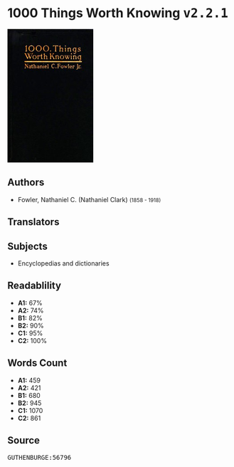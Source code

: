 # 1000 Things Worth Knowing <kbd>v2.2.1</kbd>

![](./cover.medium.jpg "")

## Authors


 - Fowler, Nathaniel C. (Nathaniel Clark) <small>(1858 - 1918)</small>

## Translators



## Subjects


 - Encyclopedias and dictionaries

## Readablility


 - **A1:** 67%
 - **A2:** 74%
 - **B1:** 82%
 - **B2:** 90%
 - **C1:** 95%
 - **C2:** 100%

## Words Count


 - **A1:** 459
 - **A2:** 421
 - **B1:** 680
 - **B2:** 945
 - **C1:** 1070
 - **C2:** 861

## Source


<kbd>GUTHENBURGE:56796</kbd>
